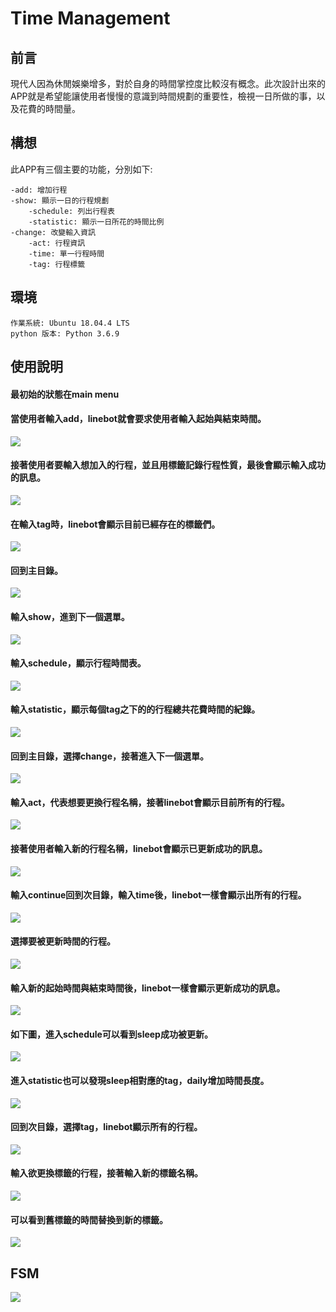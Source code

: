 # Time Management

## 前言

現代人因為休閒娛樂增多，對於自身的時間掌控度比較沒有概念。此次設計出來的APP就是希望能讓使用者慢慢的意識到時間規劃的重要性，檢視一日所做的事，以及花費的時間量。

## 構想

此APP有三個主要的功能，分別如下:

    -add: 增加行程
    -show: 顯示一日的行程規劃
        -schedule: 列出行程表
        -statistic: 顯示一日所花的時間比例
    -change: 改變輸入資訊
        -act: 行程資訊
        -time: 單一行程時間
        -tag: 行程標籤

## 環境

    作業系統: Ubuntu 18.04.4 LTS
    python 版本: Python 3.6.9

## 使用說明


#### 最初始的狀態在main menu
#### 當使用者輸入add，linebot就會要求使用者輸入起始與結束時間。
![](https://i.imgur.com/sj95dmI.jpg)

#### 接著使用者要輸入想加入的行程，並且用標籤記錄行程性質，最後會顯示輸入成功的訊息。
![](https://i.imgur.com/oTK6jdy.jpg)

#### 在輸入tag時，linebot會顯示目前已經存在的標籤們。
![](https://i.imgur.com/bxgQv0S.jpg)

#### 回到主目錄。
![](https://i.imgur.com/RPQihvz.jpg)

#### 輸入show，進到下一個選單。
![](https://i.imgur.com/8bP03bg.jpg)

#### 輸入schedule，顯示行程時間表。
![](https://i.imgur.com/lyDEtkm.jpg)

#### 輸入statistic，顯示每個tag之下的的行程總共花費時間的紀錄。
![](https://i.imgur.com/7TGNxPU.jpg)

#### 回到主目錄，選擇change，接著進入下一個選單。
![](https://i.imgur.com/9VF24DI.jpg)

#### 輸入act，代表想要更換行程名稱，接著linebot會顯示目前所有的行程。
![](https://i.imgur.com/wqHHhMF.jpg)

#### 接著使用者輸入新的行程名稱，linebot會顯示已更新成功的訊息。
![](https://i.imgur.com/Dub96lg.jpg)

#### 輸入continue回到次目錄，輸入time後，linebot一樣會顯示出所有的行程。
![](https://i.imgur.com/fjGOuGj.jpg)

#### 選擇要被更新時間的行程。
![](https://i.imgur.com/9nWjRzh.jpg)

#### 輸入新的起始時間與結束時間後，linebot一樣會顯示更新成功的訊息。
![](https://i.imgur.com/SfkQcx5.jpg)

#### 如下圖，進入schedule可以看到sleep成功被更新。
![](https://i.imgur.com/l67W36K.jpg)

#### 進入statistic也可以發現sleep相對應的tag，daily增加時間長度。
![](https://i.imgur.com/xH5boYj.jpg)

#### 回到次目錄，選擇tag，linebot顯示所有的行程。
![](https://i.imgur.com/De5Lny8.jpg)

#### 輸入欲更換標籤的行程，接著輸入新的標籤名稱。
![](https://i.imgur.com/oR85gAj.jpg)

#### 可以看到舊標籤的時間替換到新的標籤。
![](https://i.imgur.com/T2qZAdq.jpg)


## FSM

![](https://i.imgur.com/8vvytNV.png)


